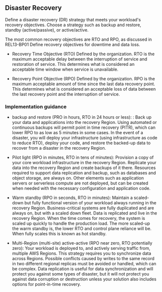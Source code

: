 ## Disaster Recovery

Define a disaster recovery (DR) strategy that meets your workload's recovery objectives. Choose a strategy such as backup and restore, standby (active/passive), or active/active.


 The most common recovery objectives are RTO and RPO, as discussed in REL13-BP01 Define recovery objectives for downtime and data loss.

- Recovery Time Objective (RTO) Defined by the organization. RTO is the maximum acceptable delay between the interruption of service and restoration of service. This determines what is considered an acceptable time window when service is unavailable.

- Recovery Point Objective (RPO) Defined by the organization. RPO is the maximum acceptable amount of time since the last data recovery point. This determines what is considered an acceptable loss of data between the last recovery point and the interruption of service.


 ### Implementation guidance

 - backup and restore (PRO in hours, RTO in 24 hours or less): : Back up your data and applications into the recovery Region. Using automated or continuous backups will permit point in time recovery (PITR), which can lower RPO to as low as 5 minutes in some cases. In the event of a disaster, you will deploy your infrastructure (using infrastructure as code to reduce RTO), deploy your code, and restore the backed-up data to recover from a disaster in the recovery Region.

 - Pilot light (RPO in minutes, RTO in tens of minutes): Provision a copy of your core workload infrastructure in the recovery Region. Replicate your data into the recovery Region and create backups of it there. Resources required to support data replication and backup, such as databases and object storage, are always on. Other elements such as application servers or serverless compute are not deployed, but can be created when needed with the necessary configuration and application code.

 - Warm standby (RPO in seconds, RTO in minutes): Maintain a scaled-down but fully functional version of your workload always running in the recovery Region. Business-critical systems are fully duplicated and are always on, but with a scaled down fleet. Data is replicated and live in the recovery Region. When the time comes for recovery, the system is scaled up quickly to handle the production load. The more scaled-up the warm standby is, the lower RTO and control plane reliance will be. When fully scales this is known as hot standby.

- Multi-Region (multi-site) active-active (RPO near zero, RTO potentially zero): Your workload is deployed to, and actively serving traffic from, multiple AWS Regions. This strategy requires you to synchronize data across Regions. Possible conflicts caused by writes to the same record in two different regional replicas must be avoided or handled, which can be complex. Data replication is useful for data synchronization and will protect you against some types of disaster, but it will not protect you against data corruption or destruction unless your solution also includes options for point-in-time recovery.